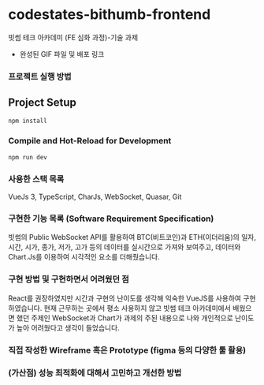# codestates-bithumb-frontend

빗썸 테크 아카데미 (FE 심화 과정)-기술 과제

- 완성된 GIF 파일 및 배포 링크


### 프로젝트 실행 방법
## Project Setup

```sh
npm install
```

### Compile and Hot-Reload for Development

```sh
npm run dev
```

### 사용한 스택 목록
VueJs 3, TypeScript, CharJs, WebSocket, Quasar, Git

### 구현한 기능 목록 (Software Requirement Specification)
빗썸의 Public WebSocket API를 활용하여 BTC(비트코인)과 ETH(이더리움)의 일자, 시간, 시가, 종가, 저가, 고가 등의 데이터를 실시간으로 가져와 보여주고, 데이터와 Chart.Js를 이용하여 시각적인 요소를 더해줬습니다.

### 구현 방법 및 구현하면서 어려웠던 점
React를 권장하였지만 시간과 구현의 난이도를 생각해 익숙한 VueJS를 사용하여 구현하였습니다.
현재 근무하는 곳에서 평소 사용하지 않고 빗썸 테크 아카데미에서 배웠으면 했던 주제인 WebSocket과 Chart가 과제의 주된 내용으로 나와 개인적으로 난이도가 높아 어려웠다고 생각이 들었습니다.

### 직접 작성한 Wireframe 혹은 Prototype (figma 등의 다양한 툴 활용)

### (가산점) 성능 최적화에 대해서 고민하고 개선한 방법
